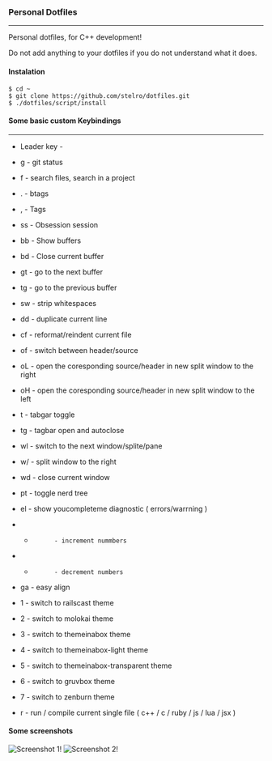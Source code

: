 ### Personal Dotfiles
---

Personal dotfiles, for C++ development!

Do not add anything to your dotfiles if you do not understand what it does.

#### Instalation
    $ cd ~
    $ git clone https://github.com/stelro/dotfiles.git
    $ ./dotfiles/script/install

#### Some basic custom Keybindings
---

- Leader key  - <SPC>
- <Leader> g  - git status
- <Leader> f  - search files, search in a project
- <Leader> .  - btags
- <Leader> ,  - Tags
- <Leader> ss - Obsession session
- <Leader> bb - Show buffers
- <Leader> bd - Close current buffer
- gt          - go to the next buffer
- tg          - go to the previous buffer
- <Leader> sw - strip whitespaces
- <Leader> dd - duplicate current line
- <Leader> cf - reformat/reindent current file

- <Leader> of - switch between header/source
- <Leader> oL - open the coresponding source/header in new split window to the right
- <Leader> oH - open the coresponding source/header in new split window to the left

- <Leader> t  - tabgar toggle
- <Leader> tg - tagbar open and autoclose
- <Leader> wl - switch to the next window/splite/pane
- <Leader> w/ - split window to the right
- <Leader> wd - close current window
- <Leader> pt - toggle nerd tree
- <Leader> el - show youcompleteme diagnostic ( errors/warrning )
- +           - increment nummbers
- -           - decrement numbers
- ga          - easy align
- <Leader> 1  - switch to railscast theme
- <Leader> 2  - switch to molokai theme
- <Leader> 3  - switch to themeinabox theme
- <Leader> 4  - switch to themeinabox-light theme
- <Leader> 5  - switch to themeinabox-transparent theme
- <Leader> 6  - switch to gruvbox theme
- <Leader> 7  - switch to zenburn theme

- <Leader> r  - run / compile current single file ( c++ / c / ruby / js / lua / jsx )


#### Some screenshots

![Screenshot 1!](https://imgur.com/3slv6Mx)
![Screenshot 2!](https://imgur.com/DfQAtRp)

